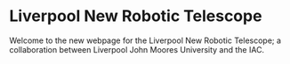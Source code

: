 # Liverpool New Robotic Telescope

Welcome to the new webpage for the Liverpool New Robotic Telescope; a collaboration between Liverpool John Moores University and the IAC.
